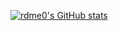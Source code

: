 [![rdme0's GitHub stats](https://github-readme-stats.vercel.app/api?username=rdme0&show_icons=true&count_private=true&theme=prussian)](https://github.com/anuraghazra/github-readme-stats)
